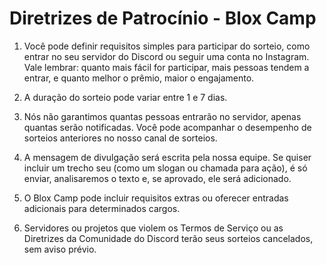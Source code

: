 # Diretrizes de Patrocínio - Blox Camp

1. Você pode definir requisitos simples para participar do sorteio, como entrar no seu servidor do Discord ou seguir uma conta no Instagram. Vale lembrar: quanto mais fácil for participar, mais pessoas tendem a entrar, e quanto melhor o prêmio, maior o engajamento.

2. A duração do sorteio pode variar entre 1 e 7 dias.

3. Nós não garantimos quantas pessoas entrarão no servidor, apenas quantas serão notificadas. Você pode acompanhar o desempenho de sorteios anteriores no nosso canal de sorteios.

4. A mensagem de divulgação será escrita pela nossa equipe. Se quiser incluir um trecho seu (como um slogan ou chamada para ação), é só enviar, analisaremos o texto e, se aprovado, ele será adicionado.

5. O Blox Camp pode incluir requisitos extras ou oferecer entradas adicionais para determinados cargos.

6. Servidores ou projetos que violem os Termos de Serviço ou as Diretrizes da Comunidade do Discord terão seus sorteios cancelados, sem aviso prévio.
